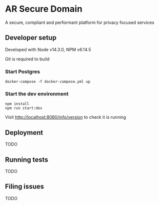 
# AR Secure Domain

A secure, compliant and performant platform for privacy focused services

## Developer setup

Developed with Node v14.3.0, NPM v6.14.5

Git is required to build

### Start Postgres

```
docker-compose -f docker-compose.yml up
```

### Start the dev environment

```
npm install
npm run start:dev
```

Visit [http://localhost:8080/info/version](http://localhost:8080/info/version) to check it is running

## Deployment

TODO

## Running tests

TODO

## Filing issues

TODO
